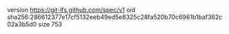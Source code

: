 version https://git-lfs.github.com/spec/v1
oid sha256:286612377e17cf5132eeb49ed5e8325c28fa520b70c6961b1baf362c02a3b5d0
size 753
